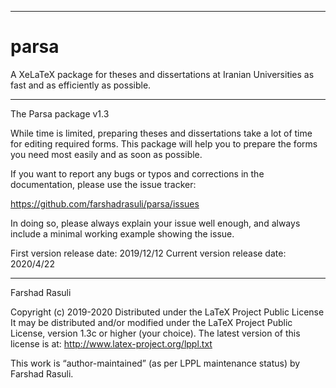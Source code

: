 ____________________
# parsa

A XeLaTeX package for theses and dissertations at Iranian Universities as fast and as efficiently as possible.
______________
The Parsa package v1.3

While time is limited, preparing theses and dissertations take a lot of time for editing required forms.
This package will help you to prepare the forms you need most easily and as soon as possible.

If you want to report any bugs or typos and corrections in the
documentation, please use the issue tracker:

  <https://github.com/farshadrasuli/parsa/issues>

In doing so, please always explain your issue well enough, and always
include a minimal working example showing the issue.

First version release date: 2019/12/12 Current version release date: 2020/4/22
______________
Farshad Rasuli

Copyright (c) 2019-2020
Distributed under the LaTeX Project Public License
It may be distributed and/or modified under the LaTeX Project Public License,
version 1.3c or higher (your choice). The latest version of
this license is at: http://www.latex-project.org/lppl.txt

This work is “author-maintained” (as per LPPL maintenance status)
by Farshad Rasuli.

